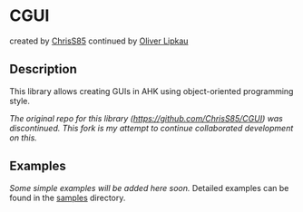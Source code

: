 # CGUI

created by [ChrisS85](https://github.com/ChrisS85)
continued by [Oliver Lipkau](https://github.com/lipkau)

## Description

This library allows creating GUIs in AHK using object-oriented programming style.

_The original repo for this library (https://github.com/ChrisS85/CGUI) was discontinued. This fork is my attempt to continue collaborated development on this._

## Examples

_Some simple examples will be added here soon._
Detailed examples can be found in the [samples](https://github.com/lipkau/CGUI/tree/master/samples) directory.
